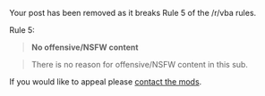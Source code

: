 Your post has been removed as it breaks Rule 5 of the /r/vba rules.

Rule 5: 

> **No offensive/NSFW content**

> There is no reason for offensive/NSFW content in this sub.

If you would like to appeal please [contact the mods](https://www.reddit.com/message/compose/?to=/r/vba).